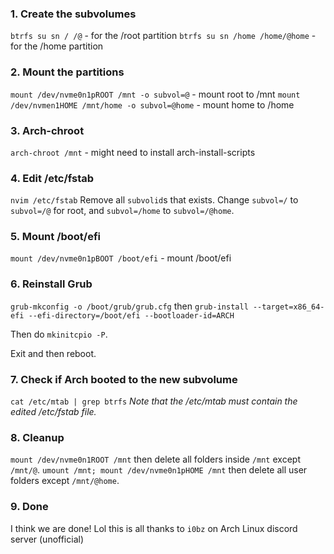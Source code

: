 
### 1. Create the subvolumes
`btrfs su sn / /@` - for the /root partition
`btrfs su sn /home /home/@home` - for the /home partition

### 2. Mount the partitions
`mount /dev/nvme0n1pROOT /mnt -o subvol=@` - mount root to /mnt
`mount /dev/nvmen1HOME /mnt/home -o subvol=@home` - mount home to /home

### 3. Arch-chroot
`arch-chroot /mnt` - might need to install arch-install-scripts

### 4. Edit /etc/fstab
`nvim /etc/fstab`
Remove all `subvolid`s that exists.
Change `subvol=/` to `subvol=/@` for root, and `subvol=/home` to `subvol=/@home`.

### 5. Mount /boot/efi
`mount /dev/nvme0n1pBOOT /boot/efi` - mount /boot/efi

### 6. Reinstall Grub
`grub-mkconfig -o /boot/grub/grub.cfg` then
`grub-install --target=x86_64-efi --efi-directory=/boot/efi --bootloader-id=ARCH`

Then do `mkinitcpio -P`.

Exit and then reboot.

### 7. Check if Arch booted to the new subvolume
`cat /etc/mtab | grep btrfs`
*Note that the /etc/mtab must contain the edited /etc/fstab file.*

### 8. Cleanup
`mount /dev/nvme0n1ROOT /mnt` then delete all folders inside `/mnt` except `/mnt/@`.
`umount /mnt; mount /dev/nvme0n1pHOME /mnt` then delete all user folders except `/mnt/@home`.

### 9. Done
I think we are done! Lol this is all thanks to `i0bz` on Arch Linux discord server (unofficial)